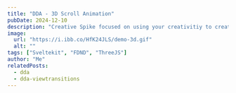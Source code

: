 ```yaml
---
title: "DDA - 3D Scroll Animation"
pubDate: 2024-12-10
description: "Creative Spike focused on using your creativitiy to create a scroll driven animation."
image:
  url: "https://i.ibb.co/HfK24JLS/demo-3d.gif"
  alt: ""
tags: ["Sveltekit", "FDND", "ThreeJS"]
author: "Me"
relatedPosts:
  - dda
  - dda-viewtransitions
---
```

